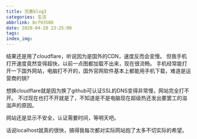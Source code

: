 ```yaml
---
title: 完善blog3
categories: 生活
abbrlink: 8cf93500
date: 2020-04-28 23:25:00
tags:
index_img:
---
```

结果还是用了cloudflare，听说因为是国外的CDN，速度反而会变慢。
但我手机打开速度竟然变得超快，以前一点图都加载不出来，现在很流畅。
手机经常能打开一下国外网站，电脑打不开的，国外官网软件基本上都能用手机下载，难道是运营商的锅?

想换cloudflare就是因为换了github可认证SSL的DNS变得非常慢，网站完全打不开。
不过现在也打不开就是了，不知道是不是电脑现在超级热还发出要罢工的滋滋声的原因。

网站还是显示不安全，认证需要时间，等明天吧。



话说localhost就真的很快，搞得我每次都对实际网站抱了太多不切实际的希望。